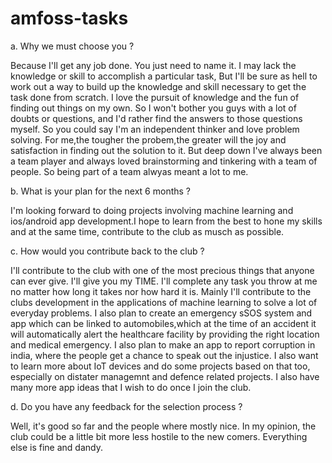 # amfoss-tasks
a. Why we must choose you ?

Because I'll get any job done. You just need to name it. 
I may lack the knowledge or skill to accomplish a particular task, But I'll be sure as hell to work out a way to build up the knowledge and skill necessary to get the task done from scratch. I love the pursuit of knowledge and the fun of finding out things on my own. So I won't bother you guys with a lot of doubts or questions, and I'd rather find the answers to those questions myself. So you could say I'm an independent thinker and love problem solving.
For me,the tougher the probem,the greater will the joy and satisfaction in finding out the solution to it.
 But deep down I've always been a team player and always loved brainstorming and tinkering with a team of people. So being part of a team alwyas meant a lot to me.
 
 b. What is your plan for the next 6 months ?
 
 I'm looking forward to doing projects involving machine learning and ios/android app development.I hope to learn from the best to hone my skills and at the same    time, contribute to the club as musch as possible.
 
 c. How would you contribute back to the club ?
 
 I'll contribute to the club with one of the most precious things that anyone can ever give. I'll give you my TIME.
 I'll complete any task you throw at me no matter how long it takes nor how hard it is. Mainly I'll contribute to the clubs development in the applications of machine learning to solve a lot of everyday problems. I also plan to create an emergency sSOS system and app which can be linked to automobiles,which at the time of an accident it will automatically alert the healthcare facility by providing the right location and medical emergency. I also plan to make an app to report corruption in india, where the people get a chance to speak out the injustice. I also want to learn more about IoT devices and do some projects based on that too, especially on distater managemnt and defence related projects. I also have many more app ideas that I wish to do once I join the club.
 
 d. Do you have any feedback for the selection process ?
 
 Well, it's good so far and the people where mostly nice. In my opinion, the club could be a little bit more less hostile to the new comers.
 Everything else is fine and dandy.
 
 
